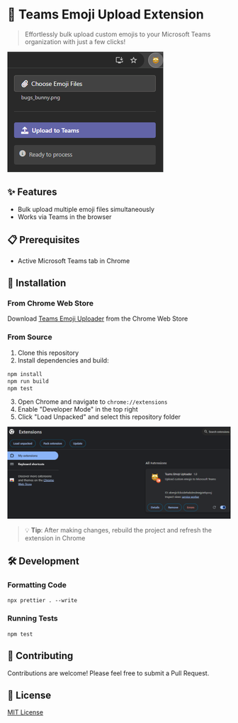# 🎨 Teams Emoji Upload Extension

> Effortlessly bulk upload custom emojis to your Microsoft Teams organization with just a few clicks!

![Screenshot](./readme/screenshot.png)

## ✨ Features

- Bulk upload multiple emoji files simultaneously
- Works via Teams in the browser

## 📋 Prerequisites

- Active Microsoft Teams tab in Chrome

## 🚀 Installation

### From Chrome Web Store

Download [Teams Emoji Uploader](https://chromewebstore.google.com/detail/teams-emoji-uploader/mlajagdepghhbclefnmcdnjfhfdmoofo) from the Chrome Web Store

### From Source

1. Clone this repository
2. Install dependencies and build:

```console
npm install
npm run build
npm test
```

3. Open Chrome and navigate to `chrome://extensions`
4. Enable "Developer Mode" in the top right
5. Click "Load Unpacked" and select this repository folder

![Unpack Instructions](./readme/unpack.png)

> 💡 **Tip**: After making changes, rebuild the project and refresh the extension in Chrome

## 🛠️ Development

### Formatting Code

```console
npx prettier . --write
```

### Running Tests

```console
npm test
```

## 🤝 Contributing

Contributions are welcome! Please feel free to submit a Pull Request.

## 📄 License

[MIT License](LICENSE)
